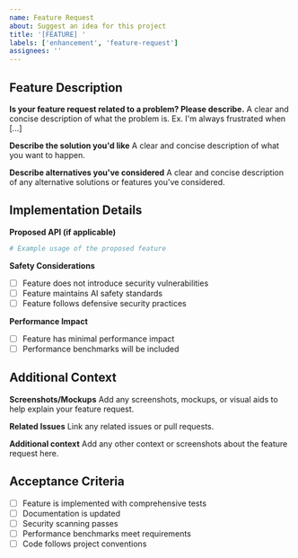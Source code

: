 ```yaml
---
name: Feature Request
about: Suggest an idea for this project
title: '[FEATURE] '
labels: ['enhancement', 'feature-request']
assignees: ''
---
```


## Feature Description

**Is your feature request related to a problem? Please describe.**
A clear and concise description of what the problem is. Ex. I'm always frustrated when [...]

**Describe the solution you'd like**
A clear and concise description of what you want to happen.

**Describe alternatives you've considered**
A clear and concise description of any alternative solutions or features you've considered.

## Implementation Details

**Proposed API (if applicable)**
```python
# Example usage of the proposed feature
```

**Safety Considerations**
- [ ] Feature does not introduce security vulnerabilities
- [ ] Feature maintains AI safety standards
- [ ] Feature follows defensive security practices

**Performance Impact**
- [ ] Feature has minimal performance impact
- [ ] Performance benchmarks will be included

## Additional Context

**Screenshots/Mockups**
Add any screenshots, mockups, or visual aids to help explain your feature request.

**Related Issues**
Link any related issues or pull requests.

**Additional context**
Add any other context or screenshots about the feature request here.

## Acceptance Criteria

- [ ] Feature is implemented with comprehensive tests
- [ ] Documentation is updated
- [ ] Security scanning passes
- [ ] Performance benchmarks meet requirements
- [ ] Code follows project conventions